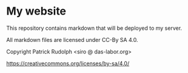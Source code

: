 # My website

This repository contains markdown that will be deployed to my server.

All markdown files are licensed under CC-By SA 4.0.

Copyright Patrick Rudolph <siro @ das-labor.org>

https://creativecommons.org/licenses/by-sa/4.0/
